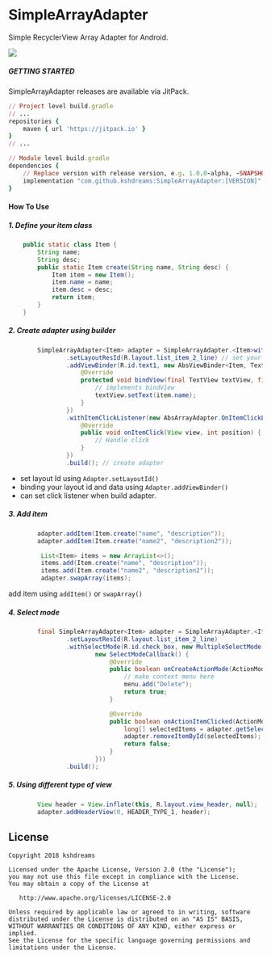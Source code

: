 # SimpleArrayAdapter

Simple RecyclerView Array Adapter for Android.

[![](https://jitpack.io/v/kshdreams/SimpleArrayAdapter.svg)](https://jitpack.io/#kshdreams/SimpleArrayAdapter)

##### GETTING STARTED
SimpleArrayAdapter releases are available via JitPack.
```ruby
// Project level build.gradle
// ...
repositories {
    maven { url 'https://jitpack.io' }
}
// ...

// Module level build.gradle
dependencies {
    // Replace version with release version, e.g. 1.0.0-alpha, -SNAPSHOT
    implementation "com.github.kshdreams:SimpleArrayAdapter:[VERSION]"
}
```



#### How To Use
##### 1. Define your item class
```java
    public static class Item {
        String name;
        String desc;
        public static Item create(String name, String desc) {
            Item item = new Item();
            item.name = name;
            item.desc = desc;
            return item;
        }
    }
```

##### 2. Create adapter using builder
```java
        SimpleArrayAdapter<Item> adapter = SimpleArrayAdapter.<Item>with(this)
                .setLayoutResId(R.layout.list_item_2_line) // set your layout id
                .addViewBinder(R.id.text1, new AbsViewBinder<Item, TextView>() {
                    @Override
                    protected void bindView(final TextView textView, final Item item) {
                        // implements bindView
                        textView.setText(item.name);
                    }
                })
                .withItemClickListener(new AbsArrayAdapter.OnItemClickListener() {
                    @Override
                    public void onItemClick(View view, int position) {
                        // Handle click
                    }
                })
                .build(); // create adapter
```

- set layout Id using ```Adapter.setLayoutId()```
- binding your layout id and data using ```Adapter.addViewBinder()```
- can set click listener when build adapter.


##### 3. Add item
```java
        adapter.addItem(Item.create("name", "description"));
        adapter.addItem(Item.create("name2", "description2"));

         List<Item> items = new ArrayList<>();
         items.add(Item.create("name", "description"));
         items.add(Item.create("name2", "description2"));
         adapter.swapArray(items);
```
add item using ```addItem()``` or ```swapArray()```

##### 4. Select mode
```java
        final SimpleArrayAdapter<Item> adapter = SimpleArrayAdapter.<Item>with(this)
                .setLayoutResId(R.layout.list_item_2_line)
                .withSelectMode(R.id.check_box, new MultipleSelectMode(
                        new SelectModeCallback() {
                            @Override
                            public boolean onCreateActionMode(ActionMode mode, Menu menu) {
                                // make context menu here
                                menu.add("Delete");
                                return true;
                            }

                            @Override
                            public boolean onActionItemClicked(ActionMode mode, MenuItem item) {
                                long[] selectedItems = adapter.getSelectedItemIds();
                                adapter.removeItemById(selectedItems);
                                return false;
                            }
                        }))
                .build();
```


##### 5. Using different type of view
```java
        View header = View.inflate(this, R.layout.view_header, null);
        adapter.addHeaderView(0, HEADER_TYPE_1, header);
```



## License
```
Copyright 2018 kshdreams

Licensed under the Apache License, Version 2.0 (the "License");
you may not use this file except in compliance with the License.
You may obtain a copy of the License at

   http://www.apache.org/licenses/LICENSE-2.0

Unless required by applicable law or agreed to in writing, software
distributed under the License is distributed on an "AS IS" BASIS,
WITHOUT WARRANTIES OR CONDITIONS OF ANY KIND, either express or implied.
See the License for the specific language governing permissions and
limitations under the License.
```